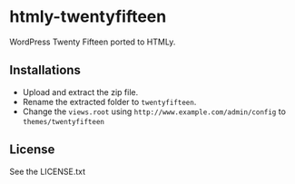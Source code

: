# htmly-twentyfifteen
WordPress Twenty Fifteen ported to HTMLy.

## Installations 
 -  Upload and extract the zip file.
 -  Rename the extracted folder to `twentyfifteen`.
 -  Change the `views.root` using `http://www.example.com/admin/config` to `themes/twentyfifteen`

## License

See the LICENSE.txt

